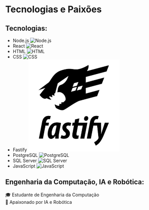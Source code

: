 # Tecnologias e Paixões

## Tecnologias:
- Node.js ![Node.js](https://upload.wikimedia.org/wikipedia/commons/thumb/d/d9/Node.js_logo.svg/50px-Node.js_logo.png)
- React ![React](https://upload.wikimedia.org/wikipedia/commons/thumb/a/a7/React-icon.svg/50px-React-icon.png)
- HTML ![HTML](https://upload.wikimedia.org/wikipedia/commons/thumb/6/61/HTML5_logo_and_wordmark.svg/50px-HTML5_logo_and_wordmark.png)
- CSS ![CSS](https://upload.wikimedia.org/wikipedia/commons/thumb/d/d5/CSS3_logo_and_wordmark.svg/50px-CSS3_logo_and_wordmark.png)
- Fastify ![Fastify](https://raw.githubusercontent.com/github/explore/d236cc6153f7ab3e68694234be43003b74cfe151/topics/fastify/fastify.png)
- PostgreSQL ![PostgreSQL](https://upload.wikimedia.org/wikipedia/commons/thumb/2/29/Postgresql_elephant.svg/50px-Postgresql_elephant.svg.png)
- SQL Server ![SQL Server](https://upload.wikimedia.org/wikipedia/commons/thumb/7/76/Microsoft_SQL_Server_Logo.png/50px-Microsoft_SQL_Server_Logo.png)
- JavaScript ![JavaScript](https://upload.wikimedia.org/wikipedia/commons/thumb/6/6a/JavaScript-logo.png/50px-JavaScript-logo.png)

## Engenharia da Computação, IA e Robótica:
🎓 Estudante de Engenharia da Computação  
🤖 Apaixonado por IA e Robótica
